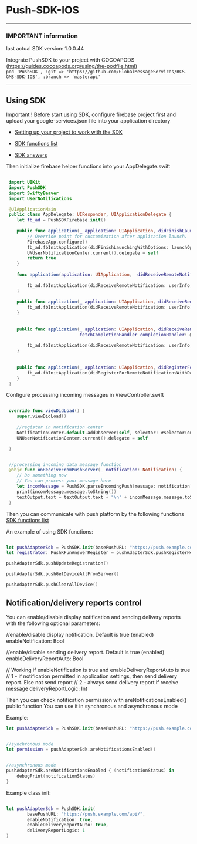 
# Push-SDK-IOS


***
### IMPORTANT information <br>
last actual SDK version: 1.0.0.44

Integrate PushSDK to your project with COCOAPODS (https://guides.cocoapods.org/using/the-podfile.html) <br>
```pod 'PushSDK', :git => 'https://github.com/GlobalMessageServices/BCS-GMS-SDK-IOS', :branch => 'masterapi'```
***

## Using SDK



Important ! Before start using SDK, configure firebase project first and upload your google-services.json file into your application directory

* [Setting up your project to work with the SDK](https://github.com/GlobalMessageServices/BCS-GMS-SDK-IOS/wiki/Creating-App-Id-and-APNS-key)

* [SDK functions list](https://github.com/GlobalMessageServices/BCS-GMS-SDK-IOS/wiki/SDK-functions-description)

* [SDK answers](https://github.com/GlobalMessageServices/BCS-GMS-SDK-IOS/wiki/SDK-answers)



Then initialize firebase helper functions into your AppDelegate.swift

```swift

 import UIKit
 import PushSDK
 import SwiftyBeaver
 import UserNotifications

 @UIApplicationMain
 public class AppDelegate: UIResponder, UIApplicationDelegate {
    let fb_ad = PushSDKFirebase.init()
    
    public func application(_ application: UIApplication, didFinishLaunchingWithOptions launchOptions: [UIApplication.LaunchOptionsKey: Any]?) -> Bool {
        // Override point for customization after application launch.
        FirebaseApp.configure()
        fb_ad.fbInitApplication(didFinishLaunchingWithOptions: launchOptions)
        UNUserNotificationCenter.current().delegate = self
        return true
    }
    
    func application(application: UIApplication,  didReceiveRemoteNotification userInfo: [NSObject : AnyObject],  fetchCompletionHandler completionHandler: (UIBackgroundFetchResult) -> Void) {
        
        fb_ad.fbInitApplication(didReceiveRemoteNotification: userInfo, fetchCompletionHandler: completionHandler)
    }
    
    public func application(_ application: UIApplication, didReceiveRemoteNotification userInfo: [AnyHashable: Any]) {
        fb_ad.fbInitApplication(didReceiveRemoteNotification: userInfo)
    }
    
    
    public func application(_ application: UIApplication, didReceiveRemoteNotification userInfo: [AnyHashable: Any],
                            fetchCompletionHandler completionHandler: @escaping (UIBackgroundFetchResult) -> Void) {
        
        fb_ad.fbInitApplication(didReceiveRemoteNotification: userInfo, fetchCompletionHandler: completionHandler)
    }
    
    
    public func application(_ application: UIApplication, didRegisterForRemoteNotificationsWithDeviceToken deviceToken: Data) {
        fb_ad.fbInitApplication(didRegisterForRemoteNotificationsWithDeviceToken: deviceToken)
    }
 }
```

Configure processing incoming messages  in ViewController.swift

```swift

 override func viewDidLoad() {
    super.viewDidLoad()
    
    //register in notification center
    NotificationCenter.default.addObserver(self, selector: #selector(onReceiveFromPushServer(_:)), name: .receivePushKData, object: nil)
    UNUserNotificationCenter.current().delegate = self

 }


 //processing incoming data message function
 @objc func onReceiveFromPushServer(_ notification: Notification) {
    // Do something now
    // You can process your message here
    let incomMessage = PushSDK.parseIncomingPush(message: notification).messageFir
    print(incomMessage.message.toString())
    textOutput.text = textOutput.text + "\n" + incomMessage.message.toString()
 }
```

Then you can communicate with push platform by the following functions
[SDK functions list](https://github.com/GlobalMessageServices/BCS-GMS-SDK-IOS/wiki/SDK-functions-description)

An example of using SDK functions:
```swift

let pushAdapterSdk = PushSDK.init(basePushURL: "https://push.example.com/api/")
let registrator: PushKFunAnswerRegister = pushAdapterSdk.pushRegisterNew(user_phone: "375291234567", user_password: "1", x_push_sesion_id: PushKConstants.firebase_registration_token ?? "", x_push_ios_bundle_id: "12345678", X_Push_Client_API_Key: "test")

pushAdapterSdk.pushUpdateRegistration()

pushAdapterSdk.pushGetDeviceAllFromServer()

pushAdapterSdk.pushClearAllDevice()

```

## Notification/delivery reports control

You can enable/disable display notification and sending delivery reports with the following optional parameters:

//enable/disable display notification. Default is true (enabled)
enableNotification: Bool

//enable/disable sending delivery report. Default is true (enabled)
enableDeliveryReportAuto: Bool

// Working if enableNotification is true and enableDeliveryReportAuto is true
// 1 - if notification permitted in application settings, then send delivery report. Else not send report
// 2 - always send delivery report if receive message
deliveryReportLogic: Int

Then you can check notification permission with areNotificationsEnabled() public function
You can use it in synchronous and asynchronous mode

Example:
```swift
let pushAdapterSdk = PushSDK.init(basePushURL: "https://push.example.com/api/")


//synchronous mode
let permission = pushAdapterSdk.areNotificationsEnabled()


//asynchronous mode
pushAdapterSdk.areNotificationsEnabled { (notificationStatus) in
    debugPrint(notificationStatus)
}

```

Example class init:

```swift

let pushAdapterSdk = PushSDK.init(
        basePushURL: "https://push.example.com/api/",
        enableNotification: true,
        enableDeliveryReportAuto: true,
        deliveryReportLogic: 1
)

```


